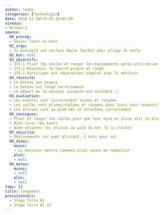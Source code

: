```yaml
---
author: Teebo
categories: [Technologie]
date: 2016-11-28T15:45:15+01:00
niveaux:
- Niveau-1
seance:
  00_prereq:
  - Savoir lover un bout
  01_orga:
  - Si possible une surface douce (herbe) pour pliage de voile
  02_but: null
  03_objectifs:
  - 1T3.1 Plier les voiles et ranger les équipements après utilisation
  - 1T3.2 Maintenir le navire propre et rangé
  - 1T4.1 Participer aux réparations simples avec le moniteur
  04_reussite:
  - Le bateau est propre
  - Le bateau est rangé correctement
  - Le départ de la session suivante est accéléré :)
  05_evaluation:
  - Les écoutes sont correctement lovées et rangées
  - Les voiles sont pliées/roulées et rangées dans leurs sacs respectifs
  - Les drisses sont au pied mât et attachées correctement
  06_consignes:
  - Plier et ranger les voiles pour que leur mise en place soit le plus simple possible
  - Bien lover les bouts
  - Bien attacher les drisses au pied du mât (à la cloche)
  07_securite:
  - Déplacements sur pont glissant, 1 main pour soi
  08_didac:
    moins:
    - Le moniteur montre comment plier avant de redéplier
    plus:
    - null
  09_meteo:
    moins:
    - null
    plus:
    - null
tags: []
title: rangement
previsionnels:
  - Stage Terre N1
  - Stage Terre N1 3J
---
```


